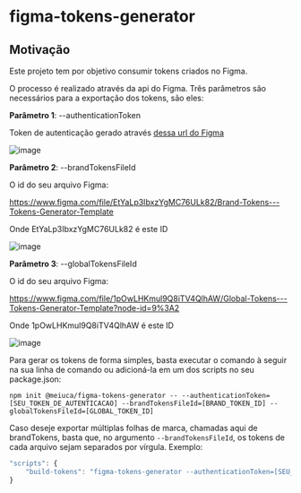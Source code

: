 # figma-tokens-generator

## Motivação

Este projeto tem por objetivo consumir tokens criados no Figma. 

O processo é realizado através da api do Figma. Três parâmetros são necessários para a exportação dos tokens, são eles:

**Parâmetro 1**: --authenticationToken 

Token de autenticação gerado através [dessa url do Figma](https://www.figma.com/developers/api#authentication)

![image](https://user-images.githubusercontent.com/32777538/157046217-fc57181a-6027-477b-b2ae-46241d53c11a.png)

**Parâmetro 2**: --brandTokensFileId

O id do seu arquivo Figma: 

https://www.figma.com/file/EtYaLp3IbxzYgMC76ULk82/Brand-Tokens---Tokens-Generator-Template

Onde EtYaLp3IbxzYgMC76ULk82 é este ID

![image](https://user-images.githubusercontent.com/32777538/157044489-ffcd26be-63c4-40bb-84e5-43e80f8fc464.png)

**Parâmetro 3**: --globalTokensFileId

O id do seu arquivo Figma: 

https://www.figma.com/file/1pOwLHKmul9Q8iTV4QlhAW/Global-Tokens---Tokens-Generator-Template?node-id=9%3A2

Onde 1pOwLHKmul9Q8iTV4QlhAW é este ID

![image](https://user-images.githubusercontent.com/32777538/157044650-5a40ca62-f4c7-423a-b57c-0ec32326e117.png)

Para gerar os tokens de forma simples, basta executar o comando à seguir na sua linha de comando ou adicioná-la em um dos scripts no seu package.json:

```
npm init @meiuca/figma-tokens-generator -- --authenticationToken=[SEU_TOKEN_DE_AUTENTICACAO] --brandTokensFileId=[BRAND_TOKEN_ID] --globalTokensFileId=[GLOBAL_TOKEN_ID]
```

Caso deseje exportar múltiplas folhas de marca, chamadas aqui de brandTokens, basta que, no argumento ```--brandTokensFileId```, os tokens de cada arquivo sejam separados por vírgula. Exemplo:

```javascript
"scripts": {
    "build-tokens": "figma-tokens-generator --authenticationToken=[SEU_TOKEN_DE_AUTENTICACAO] --brandTokensFileId=[BRAND_TOKEN_ID],[BRAND_TOKEN_ID] --globalTokensFileId=[GLOBAL_TOKEN_ID]"
}
```
